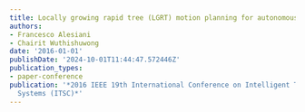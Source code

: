 ```yaml
---
title: Locally growing rapid tree (LGRT) motion planning for autonomous driving
authors:
- Francesco Alesiani
- Chairit Wuthishuwong
date: '2016-01-01'
publishDate: '2024-10-01T11:44:47.572446Z'
publication_types:
- paper-conference
publication: '*2016 IEEE 19th International Conference on Intelligent Transportation
  Systems (ITSC)*'
---
```

